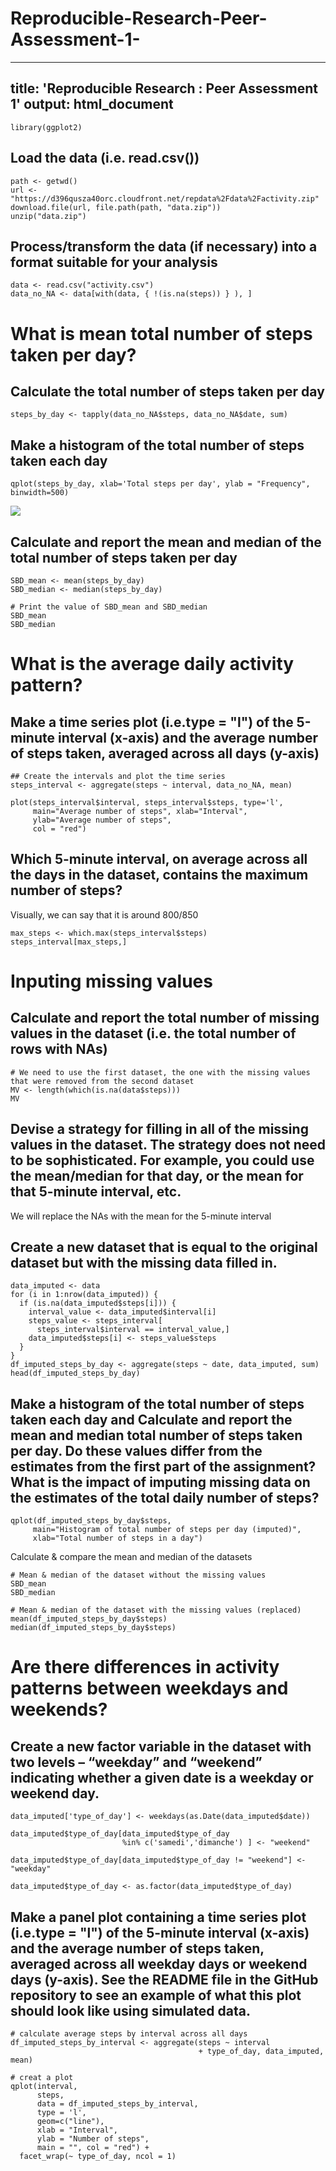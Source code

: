 # Reproducible-Research-Peer-Assessment-1-
---
title: 'Reproducible Research : Peer Assessment 1'
output: html_document
---

```{r}
library(ggplot2)
```


## Load the data (i.e. read.csv())
```{r}
path <- getwd()
url <- "https://d396qusza40orc.cloudfront.net/repdata%2Fdata%2Factivity.zip"
download.file(url, file.path(path, "data.zip"))
unzip("data.zip")
```


## Process/transform the data (if necessary) into a format suitable for your analysis

```{r}
data <- read.csv("activity.csv")
data_no_NA <- data[with(data, { !(is.na(steps)) } ), ]
```


# What is mean total number of steps taken per day?

## Calculate the total number of steps taken per day

```{r}
steps_by_day <- tapply(data_no_NA$steps, data_no_NA$date, sum)
```


## Make a histogram of the total number of steps taken each day

```{r}
qplot(steps_by_day, xlab='Total steps per day', ylab = "Frequency", binwidth=500)
```
![](https://github.com/Tristan-fo/Reproducible-Research-Peer-Assessment-1-/blob/master/Figures/Total-Number-of-steps-per-day.png)

## Calculate and report the mean and median of the total number of steps taken per day

```{r}
SBD_mean <- mean(steps_by_day)
SBD_median <- median(steps_by_day)

# Print the value of SBD_mean and SBD_median
SBD_mean
SBD_median
```

# What is the average daily activity pattern?

## Make a time series plot (i.e.type = "l") of the 5-minute interval (x-axis) and the average number of steps taken, averaged across all days (y-axis)

```{r}
## Create the intervals and plot the time series
steps_interval <- aggregate(steps ~ interval, data_no_NA, mean)

plot(steps_interval$interval, steps_interval$steps, type='l', 
     main="Average number of steps", xlab="Interval", 
     ylab="Average number of steps", 
     col = "red")
```


## Which 5-minute interval, on average across all the days in the dataset, contains the maximum number of steps?

Visually, we can say that it is around 800/850

```{r}
max_steps <- which.max(steps_interval$steps)
steps_interval[max_steps,]
```


# Inputing missing values

## Calculate and report the total number of missing values in the dataset (i.e. the total number of rows with NAs)

```{r}
# We need to use the first dataset, the one with the missing values that were removed from the second dataset
MV <- length(which(is.na(data$steps)))
MV
```


## Devise a strategy for filling in all of the missing values in the dataset. The strategy does not need to be sophisticated. For example, you could use the mean/median for that day, or the mean for that 5-minute interval, etc.

We will replace the NAs with the mean for the 5-minute interval


## Create a new dataset that is equal to the original dataset but with the missing data filled in.

```{r}
data_imputed <- data
for (i in 1:nrow(data_imputed)) {
  if (is.na(data_imputed$steps[i])) {
    interval_value <- data_imputed$interval[i]
    steps_value <- steps_interval[
      steps_interval$interval == interval_value,]
    data_imputed$steps[i] <- steps_value$steps
  }
}
df_imputed_steps_by_day <- aggregate(steps ~ date, data_imputed, sum)
head(df_imputed_steps_by_day)
```


## Make a histogram of the total number of steps taken each day and Calculate and report the mean and median total number of steps taken per day. Do these values differ from the estimates from the first part of the assignment? What is the impact of imputing missing data on the estimates of the total daily number of steps?

```{r}
qplot(df_imputed_steps_by_day$steps, 
     main="Histogram of total number of steps per day (imputed)", 
     xlab="Total number of steps in a day")
```

Calculate & compare the mean and median of the datasets
```{r}
# Mean & median of the dataset without the missing values 
SBD_mean
SBD_median

# Mean & median of the dataset with the missing values (replaced)
mean(df_imputed_steps_by_day$steps)
median(df_imputed_steps_by_day$steps)
```

# Are there differences in activity patterns between weekdays and weekends?

## Create a new factor variable in the dataset with two levels – “weekday” and “weekend” indicating whether a given date is a weekday or weekend day.

```{r}
data_imputed['type_of_day'] <- weekdays(as.Date(data_imputed$date))

data_imputed$type_of_day[data_imputed$type_of_day  
                         %in% c('samedi','dimanche') ] <- "weekend"

data_imputed$type_of_day[data_imputed$type_of_day != "weekend"] <- "weekday"

data_imputed$type_of_day <- as.factor(data_imputed$type_of_day)
```

## Make a panel plot containing a time series plot (i.e.type = "l") of the 5-minute interval (x-axis) and the average number of steps taken, averaged across all weekday days or weekend days (y-axis). See the README file in the GitHub repository to see an example of what this plot should look like using simulated data.

```{r}
# calculate average steps by interval across all days
df_imputed_steps_by_interval <- aggregate(steps ~ interval 
                                          + type_of_day, data_imputed, mean)

# creat a plot
qplot(interval, 
      steps, 
      data = df_imputed_steps_by_interval, 
      type = 'l', 
      geom=c("line"),
      xlab = "Interval", 
      ylab = "Number of steps", 
      main = "", col = "red") +
  facet_wrap(~ type_of_day, ncol = 1)
```
